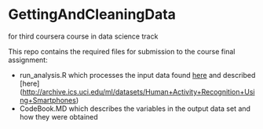 # GettingAndCleaningData
for third coursera course in data science track

This repo contains the required files for submission to the course final assignment:
* run_analysis.R which processes the input data found [here](https://d396qusza40orc.cloudfront.net/getdata%2Fprojectfiles%2FUCI%20HAR%20Dataset.zip) and described [here] (http://archive.ics.uci.edu/ml/datasets/Human+Activity+Recognition+Using+Smartphones)
* CodeBook.MD which describes the variables in the output data set and how they were obtained
